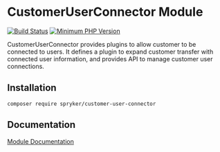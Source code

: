 # CustomerUserConnector Module
[![Build Status](https://travis-ci.org/spryker/customer-user-connector.svg)](https://travis-ci.org/spryker/customer-user-connector)
[![Minimum PHP Version](https://img.shields.io/badge/php-%3E%3D%207.3-8892BF.svg)](https://php.net/)

CustomerUserConnector provides plugins to allow customer to be connected to users. It defines a plugin to expand customer transfer with connected user information, and provides API to manage customer user connections.

## Installation

```
composer require spryker/customer-user-connector
```

## Documentation

[Module Documentation](https://academy.spryker.com/developing_with_spryker/module_guide/modules.html)
